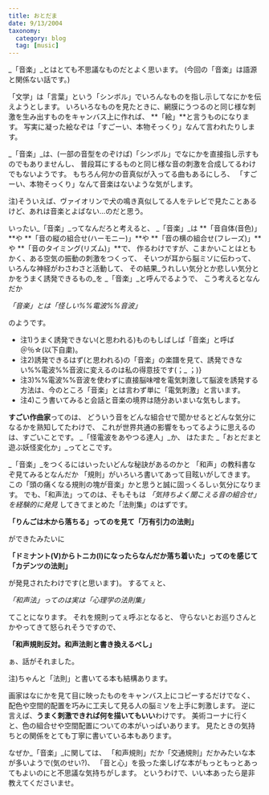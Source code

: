 ```yaml
---
title: おとだま
date: 9/13/2004
taxonomy:
  category: blog
  tag: [music]
---
```


_「音楽」_とはとても不思議なものだとよく思います。
(今回の「音楽」は語源と関係ない話です。)


「文学」は「言葉」という「シンボル」でいろんなものを指し示してなにかを伝えようとします。
いろいろなものを見たときに、網膜にうつるのと同じ様な刺激を生み出すものをキャンバス上に作れば、
**「絵」**と言うものになります。
写実に凝った絵なぞは「すごーい、本物そっくり」なんて言われたりします。

_「音楽」_は、(一部の音型をのぞけば)「シンボル」でなにかを直接指し示すものでもありませんし、
普段耳にするものと同じ様な音の刺激を合成してるわけでもないようです。
もちろん何かの音真似が入ってる曲もあるにしろ、
「すごーい、本物そっくり」なんて音楽はないような気がします。
> 
注)そういえば、ヴァイオリンで犬の鳴き真似してる人をテレビで見たことあるけど、あれは音楽とよばない...のだと思う。

いったい_「音楽」_ってなんだろと考えると、
_「音楽」_は
**「音自体(音色)」**や
**「音の縦の組合せ(ハーモニー)」**や
**「音の横の組合せ(フレーズ)」**や
**「音のタイミング(リズム)」**で、
作るわけですが、こまかいことはともかく、ある空気の振動の刺激をつくって、
そいつが耳から脳ミソに伝わって、いろんな神経がわさわさと活動して、
その結果_うれしい気分とか悲しい気分とかをうまく誘発できるもの_を
_「音楽」_と呼んでるようで、
こう考えるとなんだか
> 
_「音楽」とは「怪しい%%電波%%音波」_

のようです。

- 注1)うまく誘発できない(と思われる)ものもしばしば「音楽」と呼ば＠％☆(以下自粛)。
- 注2)誘発できるはず(と思われる)の「音楽」の楽譜を見て、誘発できない%%電波%%音波に変えるのは私の得意技です(；_
；)}
- 注3)%%電波%%音波を使わずに直接脳味噌を電気刺激して脳波を誘発する方法は、今のところ「音楽」とは言わず単に「電気刺激」と言います。
- 注4)こう書いてみると会話と音楽の境界は随分あいまいな気もします。

**すごい作曲家**ってのは、
どういう音をどんな組合せで聞かせるとどんな気分になるかを熟知してたわけで、
これが世界共通の影響をもってるように思えるのは、すごいことです。
_「怪電波をあやつる達人」_か、
はたまた
_「おとだまと遊ぶ妖怪変化か」_ってとこです。

_「音楽」_をつくるにはいったいどんな秘訣があるのかと
「和声」の教科書なぞ見てみるとなんだか
「規則」がいろいろ書いてあって目眩いがしてきます。
この「頭の痛くなる規則の塊が音楽」かと思うと誠に固っくるしぃ気分になります。
でも、「和声法」ってのは、そもそもは
_「気持ちよく聞こえる音の組合せ」を経験的に発見_
してきてまとめた「法則集」のはずです。
> 
**「りんごは木から落ちる」ってのを見て「万有引力の法則」**

ができたみたいに
> 
**「ドミナント(V)からトニカ(I)になったらなんだか落ち着いた」ってのを感じて「カデンツの法則」**

が発見されたわけです(と思います)。
するてぇと、
> 
_「和声法」ってのは実は「心理学の法則集」_

てことになります。
それを規則ってぇ呼ぶとなると、
守らないとお巡りさんとかやってきて怒られそうですので、
> 
**「和声規則反対。和声法則と書き換えるべし」**

ぁ、話がそれました。
> 
注)ちゃんと「法則」と書いてる本も結構あります。

画家はなにかを見て目に映ったものをキャンバス上にコピーするだけでなく、
配色や空間的配置を巧みに工夫して見る人の脳ミソを上手に刺激します。
逆に言えば、**うまく刺激できれば何を描いてもいい**わけです。
美術コーナに行くと、色の組合せや空間配置についての本がいっぱいあります。
見たときの気持ちとの関係をとても丁寧に書いている本もあります。

なぜか_「音楽」_に関しては、
「和声規則」だか「交通規則」だかみたいな本が多いようで(気のせい?)、
「音と心」を扱った楽しげな本がもっともっとあってもよいのにと不思議な気持ちがします。
というわけで、いい本あったら是非教えてくださいませ。

